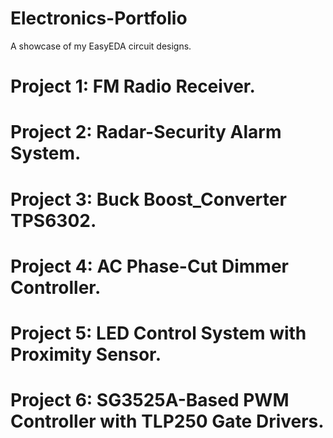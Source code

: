 # Electronics-Portfolio
A showcase of my EasyEDA circuit designs.
# Project 1: FM Radio Receiver.
# Project 2: Radar-Security Alarm System.
# Project 3: Buck Boost_Converter TPS6302.
# Project 4: AC Phase-Cut Dimmer Controller.
# Project 5: LED Control System with Proximity Sensor.
# Project 6: SG3525A-Based PWM Controller with TLP250 Gate Drivers.
